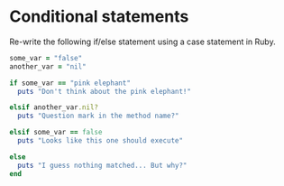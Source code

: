 # Conditional statements

Re-write the following if/else statement using a case statement in Ruby.

```ruby
some_var = "false"
another_var = "nil"

if some_var == "pink elephant"
  puts "Don't think about the pink elephant!"

elsif another_var.nil?
  puts "Question mark in the method name?"

elsif some_var == false
  puts "Looks like this one should execute"

else
  puts "I guess nothing matched... But why?"
end
```

